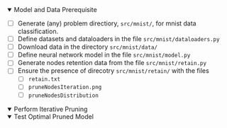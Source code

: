 
<details open> 
<summary> Model and Data Prerequisite </summary>

  - [ ] Generate (any) problem directiory, `src/mnist/`, for mnist data classification.
  - [ ] Define datasets and dataloaders in the file `src/mnist/dataloaders.py`
  - [ ] Download data in the directory `src/mnist/data/`
  - [ ] Define neural network model in the file `src/mnist/model.py`
  - [ ] Generate nodes retention data from the file `src/mnist/retain.py`
  - [ ] Ensure the presence of direcotry `src/mnist/retain/` with the files
      - [ ] `retain.txt`
      - [ ] `pruneNodesIteration.png`
      - [ ] `pruneNodesDistribution`
</details> 

<details open>
<summary> Perform Iterative Pruning </summary>
</details>

<details open>
<summary> Test Optimal Pruned Model </summary>
</details>
